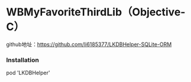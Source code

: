 # WBMyFavoriteThirdLib（Objective-C）
github地址：https://github.com/li6185377/LKDBHelper-SQLite-ORM

### Installation
pod 'LKDBHelper'
